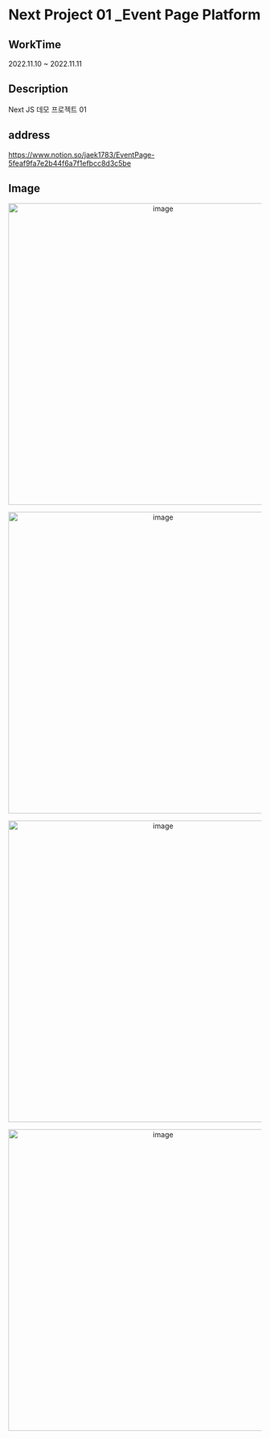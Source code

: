 # Next Project 01 _Event Page Platform

## WorkTime
2022.11.10 ~ 2022.11.11
## Description
Next JS 데모 프로젝트 01
## address
https://www.notion.so/jaek1783/EventPage-5feaf9fa7e2b44f6a7f1efbcc8d3c5be
## Image
<p align="center">
<img width="600" alt="image" src="https://user-images.githubusercontent.com/73649967/201261154-568d3209-8a6d-4372-9b8b-80b4f991817d.png">
</p>
<p align="center">
<img width="600" alt="image" src="https://user-images.githubusercontent.com/73649967/201261208-447657b0-07fc-4380-879f-5206c3aa2c92.png">
</p>
<p align="center">
<img width="600" alt="image" src="https://user-images.githubusercontent.com/73649967/201261632-81acb110-af29-4ec5-ab2c-dfb81cbd9124.png">
</p>
<p align="center">
<img width="600" alt="image" src="https://user-images.githubusercontent.com/73649967/201261676-a7ea9e67-7970-48c9-9e24-86b60b88fb03.png">
</p>
